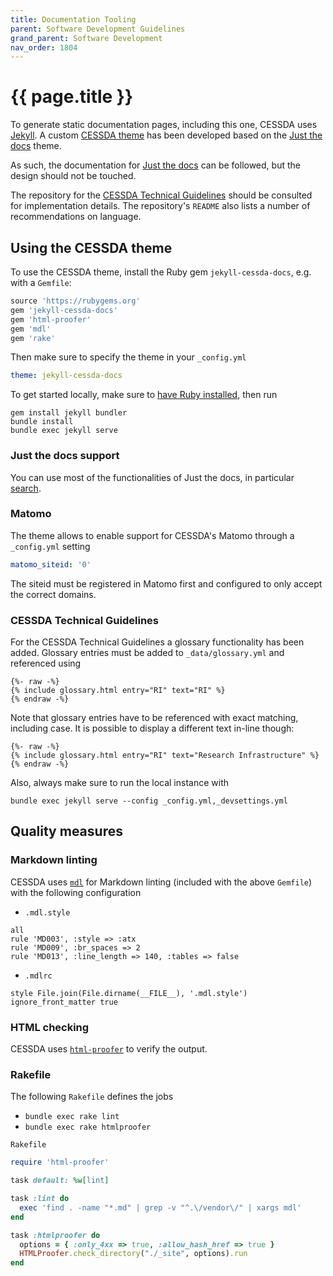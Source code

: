 ```yaml
---
title: Documentation Tooling
parent: Software Development Guidelines
grand_parent: Software Development
nav_order: 1804
---
```


# {{ page.title }}

To generate static documentation pages, including this one, CESSDA uses [Jekyll](https://jekyllrb.com).
A custom [CESSDA theme](https://rubygems.org/gems/jekyll-cessda-docs) has been developed based on the
[Just the docs](https://github.com/just-the-docs/just-the-docs) theme.

As such, the documentation for [Just the docs](https://just-the-docs.github.io/just-the-docs/) can be followed,
but the design should not be touched.

The repository for the [CESSDA Technical Guidelines](https://github.com/cessda/cessda.guidelines.public)
should be consulted for implementation details.
The repository's `README` also lists a number of recommendations on language.

## Using the CESSDA theme

To use the CESSDA theme, install the Ruby gem `jekyll-cessda-docs`, e.g. with a `Gemfile`:

```ruby
source 'https://rubygems.org'
gem 'jekyll-cessda-docs'
gem 'html-proofer'
gem 'mdl'
gem 'rake'
```

Then make sure to specify the theme in your `_config.yml`

```yaml
theme: jekyll-cessda-docs
```

To get started locally, make sure to [have Ruby installed](https://jekyllrb.com/docs/installation/), then run

```shell
gem install jekyll bundler
bundle install
bundle exec jekyll serve
```

### Just the docs support

You can use most of the functionalities of Just the docs, in particular
[search](https://just-the-docs.github.io/just-the-docs/docs/search/).

### Matomo

The theme allows to enable support for CESSDA's Matomo through a `_config.yml` setting

```yaml
matomo_siteid: '0'
```

The siteid must be registered in Matomo first and configured to only accept the correct domains.

### CESSDA Technical Guidelines

For the CESSDA Technical Guidelines a glossary functionality has been added.
Glossary entries must be added to `_data/glossary.yml` and referenced using

```liquid
{%- raw -%}
{% include glossary.html entry="RI" text="RI" %}
{% endraw -%}
```

Note that glossary entries have to be referenced with exact matching, including case.
It is possible to display a different text in-line though:

```liquid
{%- raw -%}
{% include glossary.html entry="RI" text="Research Infrastructure" %}
{% endraw -%}
```

Also, always make sure to run the local instance with

```shell
bundle exec jekyll serve --config _config.yml,_devsettings.yml
```

## Quality measures

### Markdown linting

CESSDA uses [`mdl`](https://github.com/markdownlint/markdownlint) for Markdown linting
(included with the above `Gemfile`) with the following configuration

* `.mdl.style`

```config
all
rule 'MD003', :style => :atx
rule 'MD009', :br_spaces => 2
rule 'MD013', :line_length => 140, :tables => false
```

* `.mdlrc`

```config
style File.join(File.dirname(__FILE__), '.mdl.style')
ignore_front_matter true
```

### HTML checking

CESSDA uses [`html-proofer`](https://github.com/gjtorikian/html-proofer) to verify the output.

### Rakefile

The following `Rakefile` defines the jobs

* `bundle exec rake lint`
* `bundle exec rake htmlproofer`

`Rakefile`

```ruby
require 'html-proofer'

task default: %w[lint]

task :lint do
  exec 'find . -name "*.md" | grep -v "^.\/vendor\/" | xargs mdl'
end

task :htmlproofer do
  options = { :only_4xx => true, :allow_hash_href => true }
  HTMLProofer.check_directory("./_site", options).run
end
```
